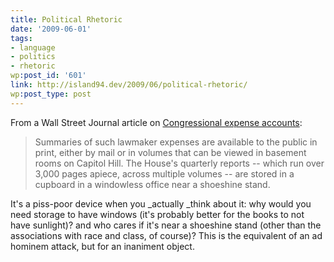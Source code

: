 ```yaml
---
title: Political Rhetoric
date: '2009-06-01'
tags:
- language
- politics
- rhetoric
wp:post_id: '601'
link: http://island94.dev/2009/06/political-rhetoric/
wp:post_type: post
---
```


From a Wall Street Journal article on [Congressional expense accounts](http://online.wsj.com/article/SB124381530535870685.html):

> Summaries of such lawmaker expenses are available to the public in print, either by mail or in volumes that can be viewed in basement rooms on Capitol Hill. The House's quarterly reports -- which run over 3,000 pages apiece, across multiple volumes -- are stored in a cupboard in a windowless office near a shoeshine stand.

It's a piss-poor device when you _actually _think about it: why would you need storage to have windows (it's probably better for the books to not have sunlight)? and who cares if it's near a shoeshine stand (other than the associations with race and class, of course)? This is the equivalent of an ad hominem attack, but for an inaniment object.

